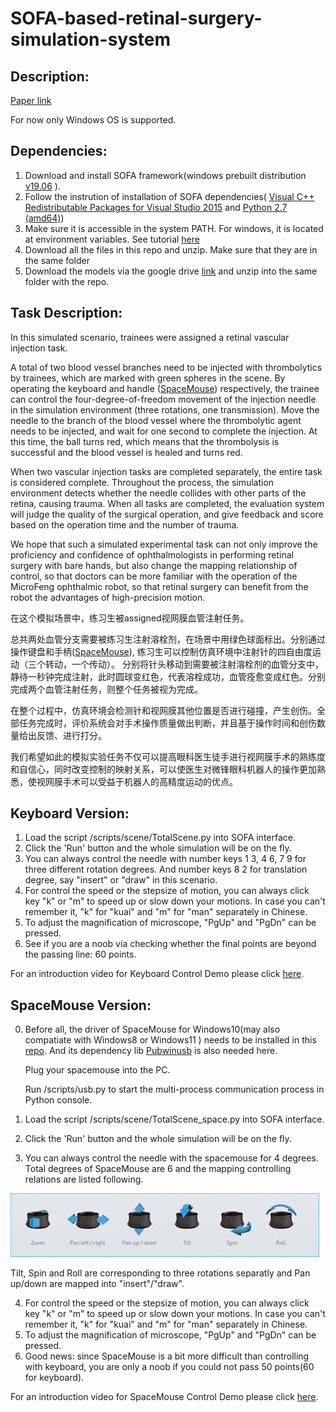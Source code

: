 # SOFA-based-retinal-surgery-simulation-system

## Description:

  [Paper link](https://github.com/TumVink/SOFA-based-retinal-surgery-simulation-system/blob/main/Master_Thesis_JingsongLiu_no_ack.pdf)

  For now only Windows OS is supported.
  
## Dependencies:
  1. Download and install SOFA framework(windows prebuilt distribution [v19.06](https://github.com/sofa-framework/sofa/releases?page=2) ).
  2. Follow the instrution of installation of SOFA dependencies( [Visual C++ Redistributable Packages for Visual Studio 2015](https://www.microsoft.com/en-us/download/details.aspx?id=53587) and 
[Python 2.7 (amd64)](https://www.python.org/ftp/python/2.7.16/python-2.7.16.amd64.msi))
  3. Make sure it is accessible in the system PATH. For windows, it is located at environment variables. See tutorial [here](https://datascience.com.co/how-to-install-python-2-7-and-3-6-in-windows-10-add-python-path-281e7eae62a)
  4. Download all the files in this repo and unzip. Make sure that they are in the same folder
  5. Download the models via the google drive [link](https://drive.google.com/file/d/1rv4pEZWJ5c9ynYa9-Uq_jwFuEMhzF2js/view?usp=sharing) and unzip into the same folder with the repo.


## Task Description:
In this simulated scenario, trainees were assigned a retinal vascular injection task. 

A total of two blood vessel branches need to be injected with thrombolytics by trainees, which are marked with green spheres in the scene.
By operating the keyboard and handle ([SpaceMouse](https://3dconnexion.com/uk/spacemouse/)) respectively, the trainee can control the four-degree-of-freedom movement of the injection needle in the simulation environment (three rotations, one transmission). 
Move the needle to the branch of the blood vessel where the thrombolytic agent needs to be injected, and wait for one second to complete the injection. 
At this time, the ball turns red, which means that the thrombolysis is successful and the blood vessel is healed and turns red. 

When two vascular injection tasks are completed separately, the entire task is considered complete. 
Throughout the process, the simulation environment detects whether the needle collides with other parts of the retina, causing trauma. When all tasks are completed, the evaluation system will judge the quality of the surgical operation, and give feedback and score based on the operation time and the number of trauma. 

We hope that such a simulated experimental task can not only improve the proficiency and confidence of ophthalmologists in performing retinal surgery with bare hands, 
but also change the mapping relationship of control, so that doctors can be more familiar with the operation of the MicroFeng ophthalmic robot, so that retinal surgery can benefit from the robot the advantages of high-precision motion.

在这个模拟场景中，练习生被assigned视网膜血管注射任务。

总共两处血管分支需要被练习生注射溶栓剂，在场景中用绿色球面标出。分别通过操作键盘和手柄([SpaceMouse](https://3dconnexion.com/uk/spacemouse/)), 练习生可以控制仿真环境中注射针的四自由度运动（三个转动，一个传动）。
分别将针头移动到需要被注射溶栓剂的血管分支中，静待一秒钟完成注射，此时圆球变红色，代表溶栓成功，血管痊愈变成红色。分别完成两个血管注射任务，则整个任务被视为完成。

在整个过程中，仿真环境会检测针和视网膜其他位置是否进行碰撞，产生创伤。全部任务完成时，评价系统会对手术操作质量做出判断，并且基于操作时间和创伤数量给出反馈、进行打分。

我们希望如此的模拟实验任务不仅可以提高眼科医生徒手进行视网膜手术的熟练度和自信心，同时改变控制的映射关系，可以使医生对微锋眼科机器人的操作更加熟悉，使视网膜手术可以受益于机器人的高精度运动的优点。


## Keyboard Version:
  1. Load the script /scripts/scene/TotalScene.py into SOFA interface.
  2. Click the 'Run' button and the whole simulation will be on the fly.
  3. You can always control the needle with number keys 1 3, 4 6, 7 9 for three different rotation degrees. 
And number keys 8 2 for translation degree, say "insert" or "draw" in this scenario. 
  4. For control the speed or the stepsize of motion, you can always click key "k" or "m" to speed up or slow down your motions.
In case you can't remember it, "k" for "kuai" and "m" for "man" separately in Chinese.
  5. To adjust the magnification of microscope, "PgUp" and "PgDn" can be pressed.
  6. See if you are a noob via checking whether the final points are beyond the passing line: 60 points.

  For an introduction video for Keyboard Control Demo please click [here](https://www.youtube.com/watch?v=-Gi7CAQmXC8&list=UUBhSckzAoAqAJ7lWwTK7VVg&index=2).


## SpaceMouse Version:
0. Before all, the driver of SpaceMouse for Windows10(may also compatiate with Windows8 or Windows11 ) needs to be installed in this [repo](https://github.com/johnhw/pyspacenavigator). 
And its dependency lib [Pubwinusb](https://pypi.python.org/pypi/pywinusb/) is also needed here.
    
    Plug your spacemouse into the PC.

    Run /scripts/usb.py to start the multi-process communication process in Python console.


  1. Load the script /scripts/scene/TotalScene_space.py into SOFA interface.
  2. Click the 'Run' button and the whole simulation will be on the fly.
  3. You can always control the needle with the spacemouse for 4 degrees. Total degrees of SpaceMouse are 6 and the mapping controlling relations are listed following. 

  ![spacemosue](./imgs/dofs.jfif)
    
  Tilt, Spin and Roll are corresponding to three rotations separatly and Pan up/down are mapped into "insert"/"draw".
    
4. For control the speed or the stepsize of motion, you can always click key "k" or "m" to speed up or slow down your motions.
    In case you can't remember it, "k" for "kuai" and "m" for "man" separately in Chinese.
5. To adjust the magnification of microscope, "PgUp" and "PgDn" can be pressed.
6. Good news: since SpaceMouse is a bit more difficult than controlling with keyboard, 
you are only a noob if you could not pass 50 points(60 for keyboard).

  For an introduction video for SpaceMouse Control Demo please click [here](https://www.youtube.com/watch?v=gn6k4969WGo&list=UUBhSckzAoAqAJ7lWwTK7VVg&index=1).
